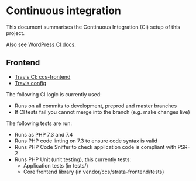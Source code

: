 # Continuous integration

This document summarises the Continuous Integration (CI) setup of this project.

Also see [WordPress CI docs](https://github.com/Crown-Commercial-Service/ccs-wordpress/blob/master/docs/CONTINUOUS_INTEGRATION.md).

## Frontend

* [Travis CI: ccs-frontend](https://travis-ci.org/Crown-Commercial-Service/ccs-frontend)
* [Travis config](https://github.com/Crown-Commercial-Service/ccs-frontend/blob/master/.travis.yml)

The following CI logic is currently used:

* Runs on all commits to development, preprod and master branches
* If CI tests fail you cannot merge into the branch (e.g. make changes live)

The following tests are run:

* Runs as PHP 7.3 and 7.4
* Runs PHP code linting on 7.3 to ensure code syntax is valid
* Runs PHP Code Sniffer to check application code is compliant with PSR-2
* Runs PHP Unit (unit testing), this currently tests:
    * Application tests (in tests/)
    * Core frontend library (in vendor/ccs/strata-frontend/tests)
